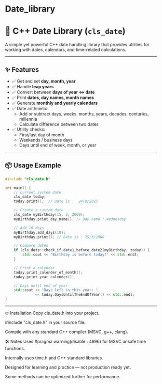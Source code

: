 # Date_library
# 📅 C++ Date Library (`cls_date`)

A simple yet powerful C++ date handling library that provides utilities for 
working with dates, calendars, and time-related calculations.  

---

## ✨ Features

- ✅ Get and set **day, month, year**
- ✅ Handle **leap years**
- ✅ Convert between **days of year ↔ date**
- ✅ Print **dates, day names, month names**
- ✅ Generate **monthly and yearly calendars**
- ✅ Date arithmetic:
  - Add or subtract days, weeks, months, years, decades, centuries, millennia
  - Calculate difference between two dates
- ✅ Utility checks:
  - First/last day of month
  - Weekends / business days
  - Days until end of week, month, or year

---

## 📦 Usage Example

```cpp
#include "cls_date.h"

int main() {
    // Current system date
    cls_date today;
    today.print();  // Date is :  24/8/2025

    // Create a custom date
    cls_date myBirthday(15, 3, 2000);
    myBirthday.print_day_name(); // Day name : Wednesday

    // Add 10 days
    myBirthday.add_days(10);
    myBirthday.print(); // Date is : 25/3/2000

    // Compare dates
    if (cls_date::check_if_date1_before_date2(myBirthday, today)) {
        std::cout << "Birthday is before today!" << std::endl;
    }

    // Print a calendar
    today.print_calender_of_month();
    today.print_year_calender();

    // Days until end of year
    std::cout << "Days left in this year: " 
              << today.DaysUntilTheEndOfYear() << std::endl;
}

```
<hr>
⚙️ Installation
Copy cls_date.h into your project.

#include "cls_date.h" in your source file.

Compile with any standard C++ compiler (MSVC, g++, clang).

🛠️ Notes
Uses #pragma warning(disable : 4996) for MSVC unsafe time functions.

Internally uses time.h and C++ standard libraries.

Designed for learning and practice — not production ready yet.

Some methods can be optimized further for performance.

